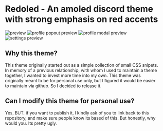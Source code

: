 # Redoled - An amoled discord theme with strong emphasis on red accents
![preview](https://N14.hacked-your.tech/content/cdn/oujGtNGxnLNQ.png)
![profile popout preview](https://N14.hacked-your.tech/content/cdn/uCbHItQXcCBr.png)
![profile modal preview](https://N14.hacked-your.tech/content/cdn/PXurEIjANpJx.png)
![settings preview](https://N14.hacked-your.tech/content/cdn/gXqXnZqzXzWP.png)
## Why this theme?
This theme originally started out as a simple collection of small CSS snipets. In memory of a previous relationship, with whom I used to maintain a theme together, I wanted to invest more time into my own.
This theme was originally meant to be for personal use only, but I figured it would be easier to maintain via github. So I decided to release it.

## Can I modify this theme for personal use?
Yes, BUT. if you want to publish it, I kindly ask of you to link back to this repository, and make sure people know its based of this. But honestly, why would you. Its pretty ugly.
